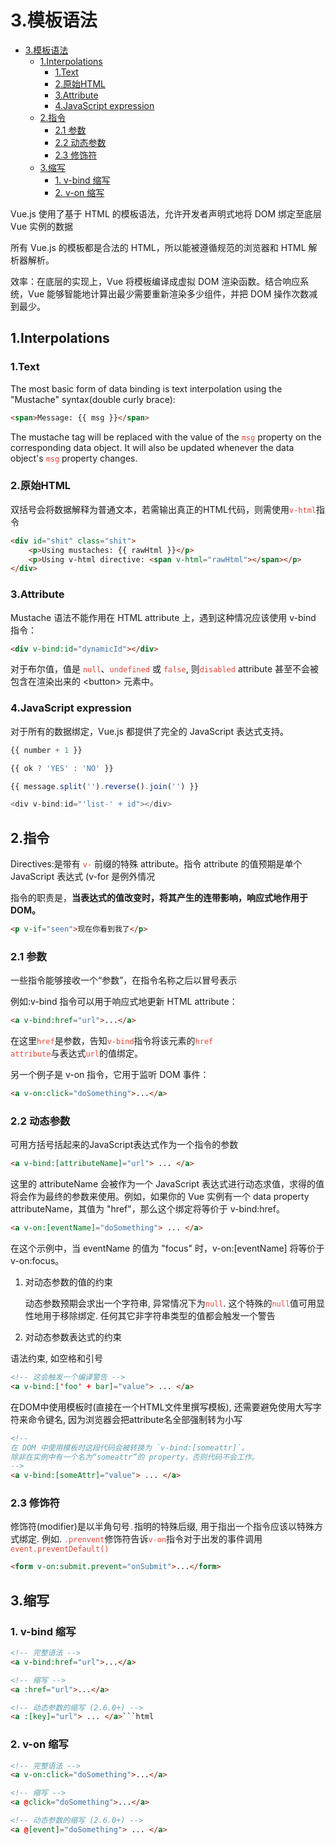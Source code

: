 # 3.模板语法

- [3.模板语法](#3模板语法)
  - [1.Interpolations](#1interpolations)
    - [1.Text](#1text)
    - [2.原始HTML](#2原始html)
    - [3.Attribute](#3attribute)
    - [4.JavaScript expression](#4javascript-expression)
  - [2.指令](#2指令)
    - [2.1 参数](#21-参数)
    - [2.2 动态参数](#22-动态参数)
    - [2.3 修饰符](#23-修饰符)
  - [3.缩写](#3缩写)
    - [1. v-bind 缩写](#1-v-bind-缩写)
    - [2. v-on 缩写](#2-v-on-缩写)

Vue.js 使用了基于 HTML 的模板语法，允许开发者声明式地将 DOM 绑定至底层 Vue 实例的数据

所有 Vue.js 的模板都是合法的 HTML，所以能被遵循规范的浏览器和 HTML 解析器解析。

效率：在底层的实现上，Vue 将模板编译成虚拟 DOM 渲染函数。结合响应系统，Vue 能够智能地计算出最少需要重新渲染多少组件，并把 DOM 操作次数减到最少。

## 1.Interpolations

### 1.Text

The most basic form of data binding is text interpolation using the "Mustache" syntax(double curly brace):

```html
<span>Message: {{ msg }}</span>
```

The mustache tag will be replaced with the value of the <code style="color:#ea4335">msg</code> property on the corresponding data object. It will also be updated whenever the data object's <code style="color:#ea4335">msg</code> property changes.

### 2.原始HTML

双括号会将数据解释为普通文本，若需输出真正的HTML代码，则需使用<code style="color:#ea4335">v-html</code>指令

```html
<div id="shit" class="shit">
    <p>Using mustaches: {{ rawHtml }}</p>
    <p>Using v-html directive: <span v-html="rawHtml"></span></p>
</div>
```

### 3.Attribute

Mustache 语法不能作用在 HTML attribute 上，遇到这种情况应该使用 v-bind 指令：

```html
<div v-bind:id="dynamicId"></div>
```

对于布尔值，值是 <code style="color:#ea4335">null</code>、<code style="color:#ea4335">undefined</code> 或 <code style="color:#ea4335">false</code>, 则<code style="color:#ea4335">disabled</code> attribute 甚至不会被包含在渲染出来的 \<button> 元素中。

### 4.JavaScript expression

对于所有的数据绑定，Vue.js 都提供了完全的 JavaScript 表达式支持。

```js
{{ number + 1 }}

{{ ok ? 'YES' : 'NO' }}

{{ message.split('').reverse().join('') }}

<div v-bind:id="'list-' + id"></div>
```

## 2.指令

Directives:是带有 <code style="color:#ea4335">v-</code> 前缀的特殊 attribute。指令 attribute 的值预期是单个 JavaScript 表达式 (v-for 是例外情况

指令的职责是，**当表达式的值改变时，将其产生的连带影响，响应式地作用于 DOM。**

```html
<p v-if="seen">现在你看到我了</p>
```

### 2.1 参数

一些指令能够接收一个“参数”，在指令名称之后以冒号表示

例如:v-bind 指令可以用于响应式地更新 HTML attribute：

```html
<a v-bind:href="url">...</a>
```

在这里<code style="color:#ea4335">href</code>是参数，告知<code style="color:#ea4335">v-bind</code>指令将该元素的<code style="color:#ea4335">href attribute</code>与表达式<code style="color:#ea4335">url</code>的值绑定。

另一个例子是 v-on 指令，它用于监听 DOM 事件：

```html
<a v-on:click="doSomething">...</a>
```

### 2.2 动态参数

可用方括号括起来的JavaScript表达式作为一个指令的参数

```html
<a v-bind:[attributeName]="url"> ... </a>
```

这里的 attributeName 会被作为一个 JavaScript 表达式进行动态求值，求得的值将会作为最终的参数来使用。例如，如果你的 Vue 实例有一个 data property attributeName，其值为 "href"，那么这个绑定将等价于 v-bind:href。

```html
<a v-on:[eventName]="doSomething"> ... </a>
```

在这个示例中，当 eventName 的值为 "focus" 时，v-on:[eventName] 将等价于 v-on:focus。

1. 对动态参数的值的约束

    动态参数预期会求出一个字符串, 异常情况下为<code style="color:#ea4335">null</code>. 这个特殊的<code style="color:#ea4335">null</code>值可用显性地用于移除绑定. 任何其它非字符串类型的值都会触发一个警告

2. 对动态参数表达式的约束

语法约束, 如空格和引号

```html
<!-- 这会触发一个编译警告 -->
<a v-bind:['foo' + bar]="value"> ... </a>
```

在DOM中使用模板时(直接在一个HTML文件里撰写模板), 还需要避免使用大写字符来命令键名, 因为浏览器会把attribute名全部强制转为小写

```html
<!--
在 DOM 中使用模板时这段代码会被转换为 `v-bind:[someattr]`。
除非在实例中有一个名为“someattr”的 property，否则代码不会工作。
-->
<a v-bind:[someAttr]="value"> ... </a>
```

### 2.3 修饰符

修饰符(modifier)是以半角句号<code style="color:#ea4335">.</code>指明的特殊后缀, 用于指出一个指令应该以特殊方式绑定. 例如. <code style="color:#ea4335">.prenvent</code>修饰符告诉<code style="color:#ea4335">v-on</code>指令对于出发的事件调用<code style="color:#ea4335">event.preventDefault()</code>

```html
<form v-on:submit.prevent="onSubmit">...</form>
```

## 3.缩写

### 1. v-bind 缩写

```html
<!-- 完整语法 -->
<a v-bind:href="url">...</a>

<!-- 缩写 -->
<a :href="url">...</a>

<!-- 动态参数的缩写 (2.6.0+) -->
<a :[key]="url"> ... </a>```html
```

### 2. v-on 缩写

```html
<!-- 完整语法 -->
<a v-on:click="doSomething">...</a>

<!-- 缩写 -->
<a @click="doSomething">...</a>

<!-- 动态参数的缩写 (2.6.0+) -->
<a @[event]="doSomething"> ... </a>
```
